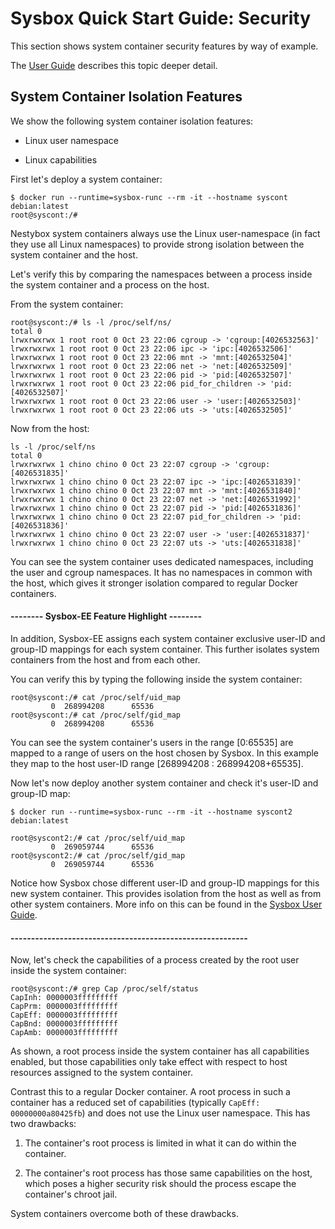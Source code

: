 # Sysbox Quick Start Guide: Security

This section shows system container security features by way of example.

The [User Guide](../user-guide/security.md) describes this topic
deeper detail.

## System Container Isolation Features

We show the following system container isolation features:

-   Linux user namespace

-   Linux capabilities

First let's deploy a system container:

```console
$ docker run --runtime=sysbox-runc --rm -it --hostname syscont debian:latest
root@syscont:/#
```

Nestybox system containers always use the Linux user-namespace (in fact
they use all Linux namespaces) to provide strong isolation between the
system container and the host.

Let's verify this by comparing the namespaces between a process inside
the system container and a process on the host.

From the system container:

```console
root@syscont:/# ls -l /proc/self/ns/
total 0
lrwxrwxrwx 1 root root 0 Oct 23 22:06 cgroup -> 'cgroup:[4026532563]'
lrwxrwxrwx 1 root root 0 Oct 23 22:06 ipc -> 'ipc:[4026532506]'
lrwxrwxrwx 1 root root 0 Oct 23 22:06 mnt -> 'mnt:[4026532504]'
lrwxrwxrwx 1 root root 0 Oct 23 22:06 net -> 'net:[4026532509]'
lrwxrwxrwx 1 root root 0 Oct 23 22:06 pid -> 'pid:[4026532507]'
lrwxrwxrwx 1 root root 0 Oct 23 22:06 pid_for_children -> 'pid:[4026532507]'
lrwxrwxrwx 1 root root 0 Oct 23 22:06 user -> 'user:[4026532503]'
lrwxrwxrwx 1 root root 0 Oct 23 22:06 uts -> 'uts:[4026532505]'
```

Now from the host:

```console
ls -l /proc/self/ns
total 0
lrwxrwxrwx 1 chino chino 0 Oct 23 22:07 cgroup -> 'cgroup:[4026531835]'
lrwxrwxrwx 1 chino chino 0 Oct 23 22:07 ipc -> 'ipc:[4026531839]'
lrwxrwxrwx 1 chino chino 0 Oct 23 22:07 mnt -> 'mnt:[4026531840]'
lrwxrwxrwx 1 chino chino 0 Oct 23 22:07 net -> 'net:[4026531992]'
lrwxrwxrwx 1 chino chino 0 Oct 23 22:07 pid -> 'pid:[4026531836]'
lrwxrwxrwx 1 chino chino 0 Oct 23 22:07 pid_for_children -> 'pid:[4026531836]'
lrwxrwxrwx 1 chino chino 0 Oct 23 22:07 user -> 'user:[4026531837]'
lrwxrwxrwx 1 chino chino 0 Oct 23 22:07 uts -> 'uts:[4026531838]'
```

You can see the system container uses dedicated namespaces, including
the user and cgroup namespaces. It has no namespaces in common with
the host, which gives it stronger isolation compared to regular Docker
containers.

#### **-------- Sysbox-EE Feature Highlight --------**

In addition, Sysbox-EE assigns each system container exclusive
user-ID and group-ID mappings for each system container. This further
isolates system containers from the host and from each other.

You can verify this by typing the following inside the system container:

```console
root@syscont:/# cat /proc/self/uid_map
         0  268994208      65536
root@syscont:/# cat /proc/self/gid_map
         0  268994208      65536
```

You can see the system container's users in the range [0:65535] are
mapped to a range of users on the host chosen by Sysbox. In this
example they map to the host user-ID range [268994208 :
268994208+65535].

Now let's now deploy another system container and check it's user-ID
and group-ID map:

```console
$ docker run --runtime=sysbox-runc --rm -it --hostname syscont2 debian:latest

root@syscont2:/# cat /proc/self/uid_map
         0  269059744      65536
root@syscont2:/# cat /proc/self/gid_map
         0  269059744      65536
```

Notice how Sysbox chose different user-ID and group-ID mappings for
this new system container. This provides isolation from the host as
well as from other system containers. More info on this can be found
in the [Sysbox User Guide](../user-guide/security.md#user-namespace-id-mapping).

#### **----------------------------------------------------------**

Now, let's check the capabilities of a process created by the root user inside
the system container:

```console
root@syscont:/# grep Cap /proc/self/status
CapInh: 0000003fffffffff
CapPrm: 0000003fffffffff
CapEff: 0000003fffffffff
CapBnd: 0000003fffffffff
CapAmb: 0000003fffffffff
```

As shown, a root process inside the system container has all capabilities
enabled, but those capabilities only take effect with respect to host
resources assigned to the system container.

Contrast this to a regular Docker container. A root process in such a
container has a reduced set of capabilities (typically `CapEff:
00000000a80425fb`) and does not use the Linux user namespace. This has
two drawbacks:

1) The container's root process is limited in what it can do within the container.

2) The container's root process has those same capabilities on the host, which
   poses a higher security risk should the process escape the container's chroot
   jail.

System containers overcome both of these drawbacks.
